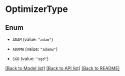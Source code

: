 # OptimizerType

## Enum


* `ADAM` (value: `"adam"`)

* `ADAMW` (value: `"adamw"`)

* `SGD` (value: `"sgd"`)


[[Back to Model list]](../README.md#documentation-for-models) [[Back to API list]](../README.md#documentation-for-api-endpoints) [[Back to README]](../README.md)


